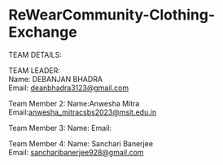 # ReWearCommunity-Clothing-Exchange

TEAM DETAILS:

TEAM LEADER: <br>
Name: DEBANJAN BHADRA <br>
Email: deanbhadra3123@gmail.com <br>

Team Member 2:
Name:Anwesha Mitra <br>
Email:anwesha_mitracsbs2023@msit.edu.in <br>

Team Member 3:
Name:
Email:

Team Member 4:
Name: Sanchari Banerjee <br>
Email: sancharibanerjee928@gmail.com <br>
